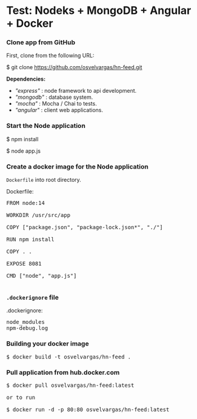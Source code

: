 # Test: Nodeks + MongoDB + Angular + Docker

### Clone app from GitHub

First, clone from the following URL:


$ git clone https://github.com/osvelvargas/hn-feed.git 

**Dependencies:**
- *"express"* : node framework to api development.
- *"mongodb"* : database system.
- *"mocha"* : Mocha / Chai to tests.
- *"angular"* : client web applications.

### Start the Node application 

$ npm install

$ node app.js

### Create a docker image for the Node application

`Dockerfile` into root directory.

Dockerfile:
<pre>
FROM node:14

WORKDIR /usr/src/app

COPY ["package.json", "package-lock.json*", "./"]

RUN npm install

COPY . .

EXPOSE 8081

CMD ["node", "app.js"]

</pre>

### `.dockerignore` file
.dockerignore:
<pre>
node_modules
npm-debug.log
</pre>

### Building your docker image

<pre>
$ docker build -t osvelvargas/hn-feed .
</pre>

### Pull application from hub.docker.com

<pre>
$ docker pull osvelvargas/hn-feed:latest

or to run

$ docker run -d -p 80:80 osvelvargas/hn-feed:latest
</pre>